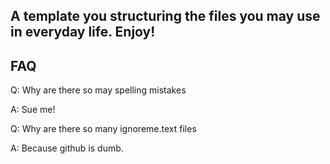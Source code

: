 ## A template you structuring the files you may use in everyday life. Enjoy!

## FAQ

Q: Why are there so may spelling mistakes

A: Sue me!

Q: Why are there so many ignoreme.text files

A: Because github is dumb.
